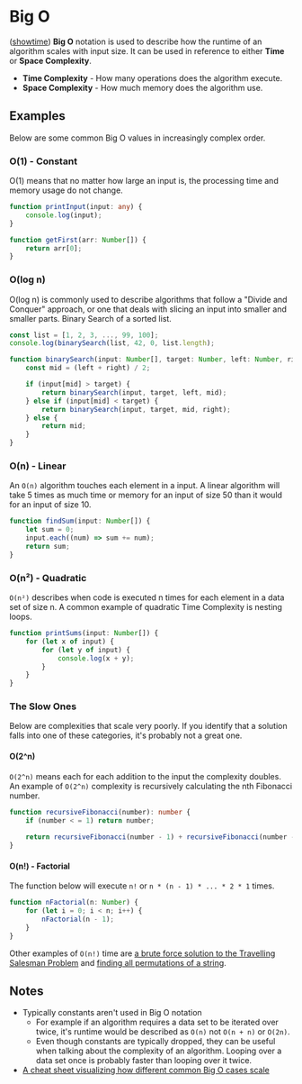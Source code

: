 # Big O
([showtime](https://www.youtube.com/watch?v=G9xzhyp431c&ab_channel=DualAngelicus))
**Big O** notation is used to describe how the runtime of an algorithm scales with input size. It can be used in reference to either **Time** or **Space Complexity**.

* **Time Complexity** - How many operations does the algorithm execute.
* **Space Complexity** - How much memory does the algorithm use.

## Examples
Below are some common Big O values in increasingly complex order.

### O(1) - Constant
O(1) means that no matter how large an input is, the processing time and memory usage do not change.

```ts
function printInput(input: any) {
    console.log(input);
}

function getFirst(arr: Number[]) {
    return arr[0];
}
```

### O(log n) 
O(log n) is commonly used to describe algorithms that follow a "Divide and Conquer" approach, or one that deals with slicing an input into smaller and smaller parts. Binary Search of a sorted list.

```ts
const list = [1, 2, 3, ..., 99, 100];
console.log(binarySearch(list, 42, 0, list.length);

function binarySearch(input: Number[], target: Number, left: Number, right: Number): Number {
    const mid = (left + right) / 2;

    if (input[mid] > target) {
        return binarySearch(input, target, left, mid);
    } else if (input[mid] < target) {
        return binarySearch(input, target, mid, right);
    } else {
        return mid;
    }
}
```

### O(n) - Linear
An `O(n)` algorithm touches each element in a input. A linear algorithm will take 5 times as much time or memory for an input of size 50 than it would for an input of size 10.

```ts
function findSum(input: Number[]) {
    let sum = 0;
    input.each((num) => sum += num);
    return sum;
}
```

### O(n²) - Quadratic
`O(n²)` describes when code is executed n times for each element in a data set of size n. A common example of quadratic Time Complexity is nesting loops.

```ts
function printSums(input: Number[]) {
    for (let x of input) {
        for (let y of input) {
            console.log(x + y);
        }
    }
}
```

### The Slow Ones
Below are complexities that scale very poorly. If you identify that a solution falls into one of these categories, it's probably not a great one.

#### O(2^n)
`O(2^n)` means each for each addition to the input the complexity doubles. An example of `O(2^n)` complexity is recursively calculating the nth Fibonacci number.
```ts
function recursiveFibonacci(number): number {
    if (number < = 1) return number;
    
    return recursiveFibonacci(number - 1) + recursiveFibonacci(number - 2);
}
```

#### O(n!) - Factorial
The function below will execute `n!` or `n * (n - 1) * ... * 2 * 1` times.
```ts
function nFactorial(n: Number) {
    for (let i = 0; i < n; i++) {
        nFactorial(n - 1);
    }
}
```

Other examples of `O(n!)` time are [a brute force solution to the Travelling Salesman Problem](https://en.wikipedia.org/wiki/Travelling_salesman_problem) and [finding all permutations of a string](https://stackoverflow.com/a/4240323).

## Notes
* Typically constants aren't used in Big O notation
  * For example if an algorithm requires a data set to be iterated over twice, it's runtime would be described as `O(n)` not `O(n + n)` or `O(2n)`. 
  * Even though constants are typically dropped, they can be useful when talking about the complexity of an algorithm. Looping over a data set once is probably faster than looping over it twice.
* [A cheat sheet visualizing how different common Big O cases scale](https://www.bigocheatsheet.com/)
